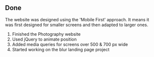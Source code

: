 ## Done

The website was designed using the 'Mobile First' approach.
It means it was first designed for smaller screens and then adapted to larger ones.

1. Finished the Photography website
2. Used jQuery to animate position
3. Added media queries for screens over 500 & 700 px wide
4. Started working on the blur landing page project 